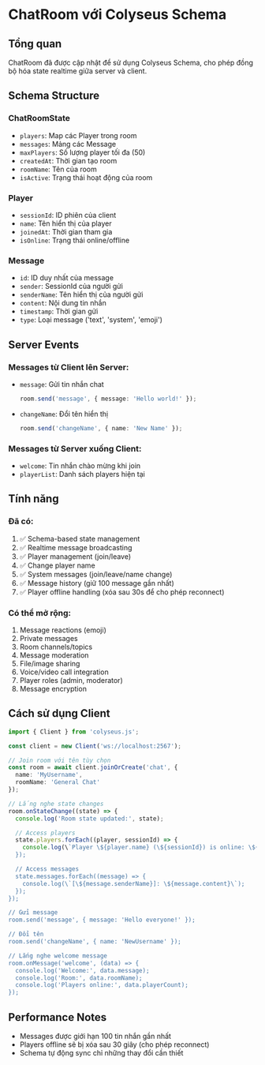 # ChatRoom với Colyseus Schema

## Tổng quan

ChatRoom đã được cập nhật để sử dụng Colyseus Schema, cho phép đồng bộ hóa state realtime giữa server và client.

## Schema Structure

### ChatRoomState

- `players`: Map các Player trong room
- `messages`: Mảng các Message
- `maxPlayers`: Số lượng player tối đa (50)
- `createdAt`: Thời gian tạo room
- `roomName`: Tên của room
- `isActive`: Trạng thái hoạt động của room

### Player

- `sessionId`: ID phiên của client
- `name`: Tên hiển thị của player
- `joinedAt`: Thời gian tham gia
- `isOnline`: Trạng thái online/offline

### Message

- `id`: ID duy nhất của message
- `sender`: SessionId của người gửi
- `senderName`: Tên hiển thị của người gửi
- `content`: Nội dung tin nhắn
- `timestamp`: Thời gian gửi
- `type`: Loại message ('text', 'system', 'emoji')

## Server Events

### Messages từ Client lên Server:

- `message`: Gửi tin nhắn chat

  ```typescript
  room.send('message', { message: 'Hello world!' });
  ```

- `changeName`: Đổi tên hiển thị
  ```typescript
  room.send('changeName', { name: 'New Name' });
  ```

### Messages từ Server xuống Client:

- `welcome`: Tin nhắn chào mừng khi join
- `playerList`: Danh sách players hiện tại

## Tính năng

### Đã có:

1. ✅ Schema-based state management
2. ✅ Realtime message broadcasting
3. ✅ Player management (join/leave)
4. ✅ Change player name
5. ✅ System messages (join/leave/name change)
6. ✅ Message history (giữ 100 message gần nhất)
7. ✅ Player offline handling (xóa sau 30s để cho phép reconnect)

### Có thể mở rộng:

1. Message reactions (emoji)
2. Private messages
3. Room channels/topics
4. Message moderation
5. File/image sharing
6. Voice/video call integration
7. Player roles (admin, moderator)
8. Message encryption

## Cách sử dụng Client

```typescript
import { Client } from 'colyseus.js';

const client = new Client('ws://localhost:2567');

// Join room với tên tùy chọn
const room = await client.joinOrCreate('chat', {
  name: 'MyUsername',
  roomName: 'General Chat'
});

// Lắng nghe state changes
room.onStateChange((state) => {
  console.log('Room state updated:', state);

  // Access players
  state.players.forEach((player, sessionId) => {
    console.log(\`Player \${player.name} (\${sessionId}) is online: \${player.isOnline}\`);
  });

  // Access messages
  state.messages.forEach((message) => {
    console.log(\`[\${message.senderName}]: \${message.content}\`);
  });
});

// Gửi message
room.send('message', { message: 'Hello everyone!' });

// Đổi tên
room.send('changeName', { name: 'NewUsername' });

// Lắng nghe welcome message
room.onMessage('welcome', (data) => {
  console.log('Welcome:', data.message);
  console.log('Room:', data.roomName);
  console.log('Players online:', data.playerCount);
});
```

## Performance Notes

- Messages được giới hạn 100 tin nhắn gần nhất
- Players offline sẽ bị xóa sau 30 giây (cho phép reconnect)
- Schema tự động sync chỉ những thay đổi cần thiết
